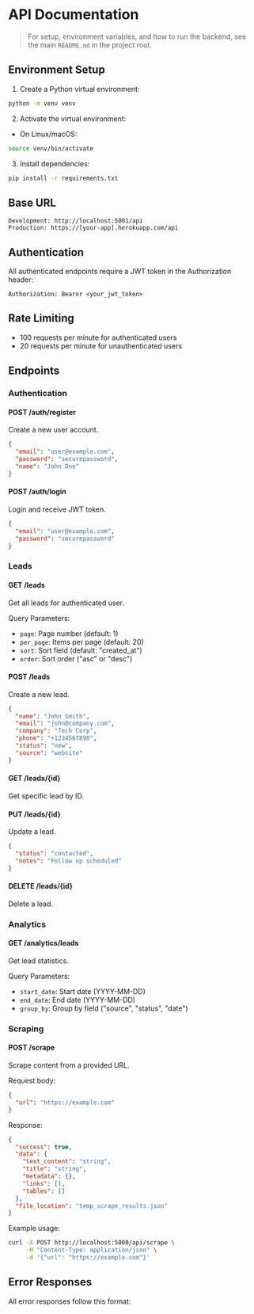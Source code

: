 # API Documentation

> For setup, environment variables, and how to run the backend, see the main `README.md` in the project root.

## Environment Setup
1. Create a Python virtual environment:
```bash
python -m venv venv
```

2. Activate the virtual environment:
- On Linux/macOS:
```bash
source venv/bin/activate
```

3. Install dependencies:
```bash
pip install -r requirements.txt
```

## Base URL
```
Development: http://localhost:5001/api
Production: https://[your-app].herokuapp.com/api
```

## Authentication
All authenticated endpoints require a JWT token in the Authorization header:
```
Authorization: Bearer <your_jwt_token>
```

## Rate Limiting
- 100 requests per minute for authenticated users
- 20 requests per minute for unauthenticated users

## Endpoints

### Authentication

#### POST /auth/register
Create a new user account.
```json
{
  "email": "user@example.com",
  "password": "securepassword",
  "name": "John Doe"
}
```

#### POST /auth/login
Login and receive JWT token.
```json
{
  "email": "user@example.com",
  "password": "securepassword"
}
```

### Leads

#### GET /leads
Get all leads for authenticated user.

Query Parameters:
- `page`: Page number (default: 1)
- `per_page`: Items per page (default: 20)
- `sort`: Sort field (default: "created_at")
- `order`: Sort order ("asc" or "desc")

#### POST /leads
Create a new lead.
```json
{
  "name": "John Smith",
  "email": "john@company.com",
  "company": "Tech Corp",
  "phone": "+1234567890",
  "status": "new",
  "source": "website"
}
```

#### GET /leads/{id}
Get specific lead by ID.

#### PUT /leads/{id}
Update a lead.
```json
{
  "status": "contacted",
  "notes": "Follow up scheduled"
}
```

#### DELETE /leads/{id}
Delete a lead.

### Analytics

#### GET /analytics/leads
Get lead statistics.

Query Parameters:
- `start_date`: Start date (YYYY-MM-DD)
- `end_date`: End date (YYYY-MM-DD)
- `group_by`: Group by field ("source", "status", "date")

### Scraping

#### POST /scrape
Scrape content from a provided URL.

Request body:
```json
{
  "url": "https://example.com"
}
```

Response:
```json
{
  "success": true,
  "data": {
    "text_content": "string",
    "title": "string",
    "metadata": {},
    "links": [],
    "tables": []
  },
  "file_location": "temp_scrape_results.json"
}
```

Example usage:
```bash
curl -X POST http://localhost:5000/api/scrape \
     -H "Content-Type: application/json" \
     -d '{"url": "https://example.com"}'
```

## Error Responses
All error responses follow this format:
```